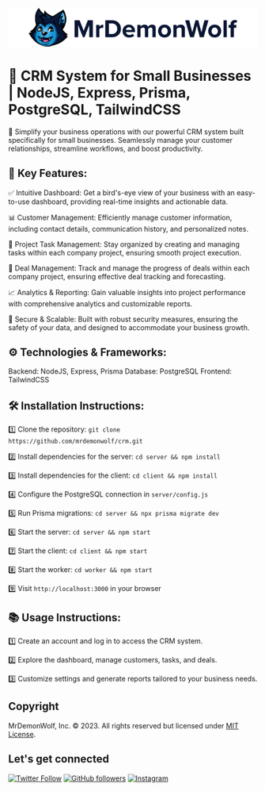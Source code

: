<p align="center">
    <img src="logo.png"/>
</p>

# 🚀 CRM System for Small Businesses | NodeJS, Express, Prisma, PostgreSQL, TailwindCSS

📝 Simplify your business operations with our powerful CRM system built specifically for small businesses. Seamlessly manage your customer relationships, streamline workflows, and boost productivity.

## 🔑 Key Features:

✅ Intuitive Dashboard: Get a bird's-eye view of your business with an easy-to-use dashboard, providing real-time insights and actionable data.

📊 Customer Management: Efficiently manage customer information, including contact details, communication history, and personalized notes.

📅 Project Task Management: Stay organized by creating and managing tasks within each company project, ensuring smooth project execution.

💼 Deal Management: Track and manage the progress of deals within each company project, ensuring effective deal tracking and forecasting.

📈 Analytics & Reporting: Gain valuable insights into project performance with comprehensive analytics and customizable reports.

🔐 Secure & Scalable: Built with robust security measures, ensuring the safety of your data, and designed to accommodate your business growth.

## ⚙️ Technologies & Frameworks:

Backend: NodeJS, Express, Prisma
Database: PostgreSQL
Frontend: TailwindCSS

## 🛠️ Installation Instructions:

1️⃣ Clone the repository: `git clone https://github.com/mrdemonwolf/crm.git`

2️⃣ Install dependencies for the server: `cd server && npm install`

3️⃣ Install dependencies for the client: `cd client && npm install`

4️⃣ Configure the PostgreSQL connection in `server/config.js`

5️⃣ Run Prisma migrations: `cd server && npx prisma migrate dev`

6️⃣ Start the server: `cd server && npm start`

7️⃣ Start the client: `cd client && npm start`

8️⃣ Start the worker: `cd worker && npm start`

9️⃣ Visit `http://localhost:3000` in your browser

## 📚 Usage Instructions:

1️⃣ Create an account and log in to access the CRM system.

2️⃣ Explore the dashboard, manage customers, tasks, and deals.

3️⃣ Customize settings and generate reports tailored to your business needs.

## Copyright

MrDemonWolf, Inc. © 2023. All rights reserved but licensed under [MIT License](LICENSE.md).

## Let's get connected

[![Twitter Follow](https://img.shields.io/twitter/follow/MrDemonWolf.svg?style=for-the-badge&logo=twitter)](https://twitter.com/MrDemonWolf)
[![GitHub followers](https://img.shields.io/github/followers/nathanhenniges.svg?label=Follow&style=for-the-badge&logo=github)](https://github.com/nathanhenniges/)
[![Instagram](https://img.shields.io/static/v1.svg?label=follow&message=@MrDemonWolf&color=grey&logo=instagram&style=for-the-badge&logoColor=white&colorA=critical)](https://www.instagram.com/MrDemonWolf/)
